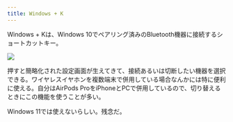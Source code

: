 ```yaml
---
title: Windows + K
---
```

Windows + Kは、Windows 10でペアリング済みのBluetooth機器に接続するショートカットキー。

![](https://lh3.googleusercontent.com/G95Jf5RjLiEb4RZwhKHWaSYNh8fFvfVYTTKyKoU-NyTAZFO_nhmY-BRug1FMm0pICcv8lPyn7Xx5DcCLWnMtdSP9VahrAEz-JXxO_icMYgiYKWSr0xeZ893A1kOXS15zKzfCR8sxYwPRPSDd3vN7Ui7By0NSuO-G5bp-v-PzqcCFA6AzYFpy6ZKL6szF)

押すと簡略化された設定画面が生えてきて、接続あるいは切断したい機器を選択できる。ワイヤレスイヤホンを複数端末で併用している場合なんかには特に便利に使える。自分はAirPods ProをiPhoneとPCで併用しているので、切り替えるときにこの機能を使うことが多い。

Windows 11では使えないらしい。残念だ。
